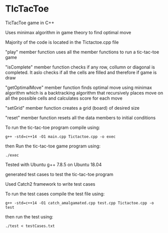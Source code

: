 # TIcTacToe

TicTacToe game in C++

Uses minimax algorithm in game theory to find optimal move

Majority of the code is located in the Tictactoe.cpp file

"play" member function uses all the member functions to run a tic-tac-toe game

"isComplete" member function checks if any row, collumn or diagonal is completed. It aslo checks if all the cells are filled and therefore if game is draw

"getOptimalMove" member function finds optimal move using minimax algorithm which is a backtracking algorithm that recursively places move on all the possible cells and calculates score for each move

"setGrid" member function creates a grid (board) of desired size

"reset" member function resets all the data members to initial conditions


To run the tic-tac-toe program compile using:

	g++ -std=c++14 -O1 main.cpp Tictactoe.cpp -o exec

then Run the tic-tac-toe game program using:

	./exec

Tested with Ubuntu g++ 7.8.5 on Ubuntu 18.04

generated test cases to test the tic-tac-toe program

Used Catch2 framework to write test cases

To run the test cases compile the test file using:

	g++ -std=c++14 -O1 catch_amalgamated.cpp test.cpp Tictactoe.cpp -o test

then run the test using:

	./test < testCases.txt



